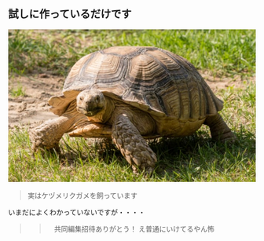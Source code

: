 ## 試しに作っているだけです
![](2021-11-19-09-16-39.png)
> 実はケヅメリクガメを飼っています

いまだによくわかっていないですが・・・・
>>　共同編集招待ありがとう！
え普通にいけてるやん怖